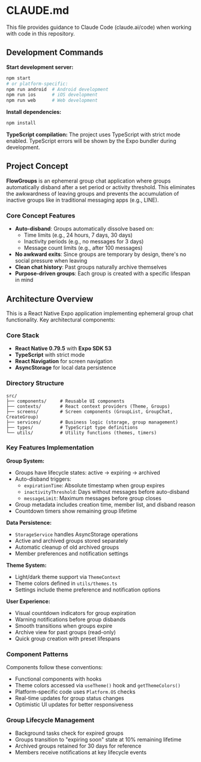# CLAUDE.md

This file provides guidance to Claude Code (claude.ai/code) when working with code in this repository.

## Development Commands

**Start development server:**
```bash
npm start
# or platform-specific:
npm run android  # Android development
npm run ios      # iOS development
npm run web      # Web development
```

**Install dependencies:**
```bash
npm install
```

**TypeScript compilation:**
The project uses TypeScript with strict mode enabled. TypeScript errors will be shown by the Expo bundler during development.

## Project Concept

**FlowGroups** is an ephemeral group chat application where groups automatically disband after a set period or activity threshold. This eliminates the awkwardness of leaving groups and prevents the accumulation of inactive groups like in traditional messaging apps (e.g., LINE).

### Core Concept Features
- **Auto-disband**: Groups automatically dissolve based on:
  - Time limits (e.g., 24 hours, 7 days, 30 days)
  - Inactivity periods (e.g., no messages for 3 days)
  - Message count limits (e.g., after 100 messages)
- **No awkward exits**: Since groups are temporary by design, there's no social pressure when leaving
- **Clean chat history**: Past groups naturally archive themselves
- **Purpose-driven groups**: Each group is created with a specific lifespan in mind

## Architecture Overview

This is a React Native Expo application implementing ephemeral group chat functionality. Key architectural components:

### Core Stack
- **React Native 0.79.5** with **Expo SDK 53**
- **TypeScript** with strict mode
- **React Navigation** for screen navigation
- **AsyncStorage** for local data persistence

### Directory Structure
```
src/
├── components/     # Reusable UI components
├── contexts/       # React context providers (Theme, Groups)
├── screens/        # Screen components (GroupList, GroupChat, CreateGroup)
├── services/       # Business logic (storage, group management)
├── types/          # TypeScript type definitions
└── utils/          # Utility functions (themes, timers)
```

### Key Features Implementation

**Group System:**
- Groups have lifecycle states: active → expiring → archived
- Auto-disband triggers:
  - `expirationTime`: Absolute timestamp when group expires
  - `inactivityThreshold`: Days without messages before auto-disband
  - `messageLimit`: Maximum messages before group closes
- Group metadata includes creation time, member list, and disband reason
- Countdown timers show remaining group lifetime

**Data Persistence:**
- `StorageService` handles AsyncStorage operations
- Active and archived groups stored separately
- Automatic cleanup of old archived groups
- Member preferences and notification settings

**Theme System:**
- Light/dark theme support via `ThemeContext`
- Theme colors defined in `utils/themes.ts`
- Settings include theme preference and notification options

**User Experience:**
- Visual countdown indicators for group expiration
- Warning notifications before group disbands
- Smooth transitions when groups expire
- Archive view for past groups (read-only)
- Quick group creation with preset lifespans

### Component Patterns

Components follow these conventions:
- Functional components with hooks
- Theme colors accessed via `useTheme()` hook and `getThemeColors()`
- Platform-specific code uses `Platform.OS` checks
- Real-time updates for group status changes
- Optimistic UI updates for better responsiveness

### Group Lifecycle Management
- Background tasks check for expired groups
- Groups transition to "expiring soon" state at 10% remaining lifetime
- Archived groups retained for 30 days for reference
- Members receive notifications at key lifecycle events